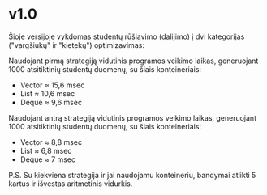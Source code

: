 # v1.0

Šioje versijoje vykdomas studentų rūšiavimo (dalijimo) į dvi kategorijas ("vargšiukų" ir "kietekų") optimizavimas:

Naudojant pirmą strategiją vidutinis programos veikimo laikas, generuojant 1000 atsitiktinių studentų duomenų, su šiais konteineriais:

* Vector ≈ 15,6 msec
* List ≈ 10,6 msec
* Deque ≈ 9,6 msec

Naudojant antrą strategiją vidutinis programos veikimo laikas, generuojant 1000 atsitiktinių studentų duomenų, su šiais konteineriais:

* Vector ≈ 8,8 msec
* List ≈ 6,8 msec
* Deque ≈ 7 msec

P.S. Su kiekviena strategija ir jai naudojamu konteineriu, bandymai atlikti 5 kartus ir išvestas aritmetinis vidurkis.

